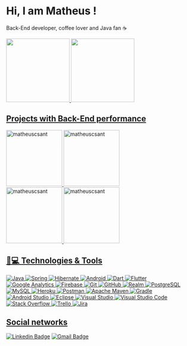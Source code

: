 # Hi, I am Matheus ! 

<p align = "justify">Back-End developer, coffee lover and Java fan ☕</p>

<div>
<a href="https://github.com/matheuscsant">
<img loading="lazy" height="170em" src="https://github-readme-stats.vercel.app/api/top-langs/?username=matheuscsant&layout=compact&langs_count=7&theme=github_dark"/>
<img loading="lazy" height="170em" src="https://github-readme-streak-stats.herokuapp.com/?user=matheuscsant&theme=github_dark_blue&hide_border=false"/>
</div>

## Projects with Back-End performance 

<a href="https://github.com/matheuscsant/Projeto-Spring-Boot">
<img loading="lazy" height="150em" src="https://github-readme-stats.vercel.app/api/pin/?username=matheuscsant&repo=spring-boot-project&show_owner=true&theme=github_dark" alt="matheuscsant" /> 
<a href="https://github.com/lzzgabriel/stu">
<img loading="lazy" height="150em" src="https://github-readme-stats.vercel.app/api/pin/?username=lzzgabriel&repo=stu&show_owner=true&theme=github_dark" alt="matheuscsant" />
<br />
<a href="https://github.com/matheuscsant/math_app">
<img loading="lazy" height="150em" src="https://github-readme-stats.vercel.app/api/pin/?username=matheuscsant&repo=math_app&show_owner=true&theme=github_dark" alt="matheuscsant" /> 
<a href="https://github.com//matheuscsant/math-api">
<img loading="lazy" height="150em" src="https://github-readme-stats.vercel.app/api/pin/?username=matheuscsant&repo=math-api&show_owner=true&theme=github_dark" alt="matheuscsant" />

## 🚀💻 Technologies & Tools

![Java](https://img.shields.io/badge/Java-ED8B00?style=flat-square&logo=openjdk&logoColor=white)
![Spring](https://img.shields.io/badge/-Spring_Boot-6DB33F?style=flat-square&logo=spring&logoColor=white)
![Hibernate](https://img.shields.io/badge/Hibernate-59666C?style=flat-square&logo=Hibernate&logoColor=white)
![Android](https://img.shields.io/badge/Android-34A853?style=flat-square&logo=android&logoColor=white)
![Dart](https://img.shields.io/badge/-Dart-0175C2?style=flat-square&logo=Dart&logoColor=white)
![Flutter](https://img.shields.io/badge/Flutter-02569B?style=flat-square&logo=Flutter&logoColor=white)
![Google Analytics](https://img.shields.io/badge/Google%20Analytics-E37400?logo=googleanalytics&logoColor=fff&style=flat-square)
![Firebase](https://img.shields.io/badge/Firebase-DD2C00?logo=firebase&logoColor=fff&style=flat-square)
![Git](https://img.shields.io/badge/GIT-F05032?style=flat-square&logo=git&logoColor=white)
![GitHub](https://img.shields.io/badge/-GitHub-181717?style=flat-square&logo=github)
![Realm](https://img.shields.io/badge/Realm-39477F?logo=realm&logoColor=fff&style=square)
![PostgreSQL](https://img.shields.io/badge/PostgreSQL-4169E1?style=flat-square&logo=postgresql&logoColor=white)
![MySQL](https://img.shields.io/badge/-MySQL-4479A1?style=flat-square&logo=mysql&logoColor=white)
![Heroku](https://img.shields.io/badge/-Heroku-430098?style=flat-square&logo=heroku)
![Postman](https://img.shields.io/badge/Postman-FF6C37?style=flat-square&logo=postman&logoColor=white)
![Apache Maven](https://img.shields.io/badge/Apache%20Maven-C71A36?style=flat-square&logo=Apache%20Maven&logoColor=white)
![Gradle](https://img.shields.io/badge/Gradle-02303A.svg?style=flat-square&logo=Gradle&logoColor=white)
![Android Studio](https://img.shields.io/badge/Android_Studio-3DDC84?style=flat-square&logo=android-studio&logoColor=white)
![Eclipse](https://img.shields.io/badge/Eclipse-2C2255?style=flat-square&logo=eclipse&logoColor=white)
![Visual Studio](https://img.shields.io/badge/Visual_Studio-5C2D91?style=flat-square&logo=visual%20studio&logoColor=white)
![Visual Studio Code](https://img.shields.io/badge/Visual_Studio_Code-0078D4?style=flat-square&logo=visual%20studio%20code&logoColor=white)
![Stack Overflow](https://img.shields.io/badge/-Stackoverflow-FE7A16?style=flat-square&logo=stack-overflow&logoColor=white)
![Trello](https://img.shields.io/badge/Trello-0052CC?style=flat-square&logo=trello&logoColor=white)
![Jira](https://img.shields.io/badge/Jira-0052CC?logo=jira&logoColor=fff&style=flat-square)

## Social networks
[![Linkedin Badge](https://img.shields.io/badge/-Matheus_Campanhola-blue?style=flat-square&logo=Linkedin&logoColor=white&link=https://www.linkedin.com/in/matheuscampanhola/)](https://www.linkedin.com/in/matheuscampanhola/)
[![Gmail Badge](https://img.shields.io/badge/-matheus.csant1@gmail.com-c14438?style=flat-square&logo=Gmail&logoColor=white&link=mailto:matheus.csant1@gmail.com)](mailto:matheus.csant1@gmail.com)
